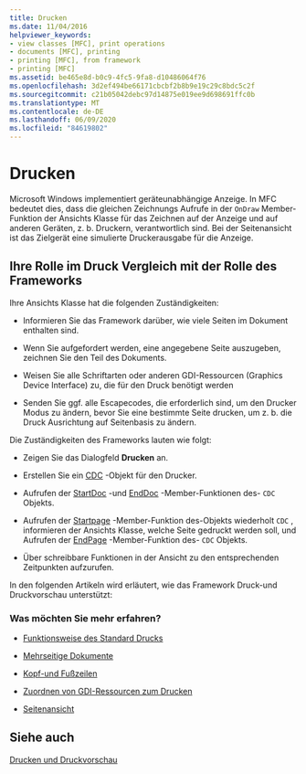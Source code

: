 ```yaml
---
title: Drucken
ms.date: 11/04/2016
helpviewer_keywords:
- view classes [MFC], print operations
- documents [MFC], printing
- printing [MFC], from framework
- printing [MFC]
ms.assetid: be465e8d-b0c9-4fc5-9fa8-d10486064f76
ms.openlocfilehash: 3d2ef494be66171cbcbf2b8b9e19c29c8bdc5c2f
ms.sourcegitcommit: c21b05042debc97d14875e019ee9d698691ffc0b
ms.translationtype: MT
ms.contentlocale: de-DE
ms.lasthandoff: 06/09/2020
ms.locfileid: "84619802"
---
```

# <a name="printing"></a>Drucken

Microsoft Windows implementiert geräteunabhängige Anzeige. In MFC bedeutet dies, dass die gleichen Zeichnungs Aufrufe in der `OnDraw` Member-Funktion der Ansichts Klasse für das Zeichnen auf der Anzeige und auf anderen Geräten, z. b. Druckern, verantwortlich sind. Bei der Seitenansicht ist das Zielgerät eine simulierte Druckerausgabe für die Anzeige.

## <a name="your-role-in-printing-vs-the-frameworks-role"></a><a name="_core_your_role_in_printing_vs.._the_framework.92.s_role"></a>Ihre Rolle im Druck Vergleich mit der Rolle des Frameworks

Ihre Ansichts Klasse hat die folgenden Zuständigkeiten:

- Informieren Sie das Framework darüber, wie viele Seiten im Dokument enthalten sind.

- Wenn Sie aufgefordert werden, eine angegebene Seite auszugeben, zeichnen Sie den Teil des Dokuments.

- Weisen Sie alle Schriftarten oder anderen GDI-Ressourcen (Graphics Device Interface) zu, die für den Druck benötigt werden

- Senden Sie ggf. alle Escapecodes, die erforderlich sind, um den Drucker Modus zu ändern, bevor Sie eine bestimmte Seite drucken, um z. b. die Druck Ausrichtung auf Seitenbasis zu ändern.

Die Zuständigkeiten des Frameworks lauten wie folgt:

- Zeigen Sie das Dialogfeld **Drucken** an.

- Erstellen Sie ein [CDC](reference/cdc-class.md) -Objekt für den Drucker.

- Aufrufen der [StartDoc](reference/cdc-class.md#startdoc) -und [EndDoc](reference/cdc-class.md#enddoc) -Member-Funktionen des- `CDC` Objekts.

- Aufrufen der [Startpage](reference/cdc-class.md#startpage) -Member-Funktion des-Objekts wiederholt `CDC` , informieren der Ansichts Klasse, welche Seite gedruckt werden soll, und Aufrufen der [EndPage](reference/cdc-class.md#endpage) -Member-Funktion des- `CDC` Objekts.

- Über schreibbare Funktionen in der Ansicht zu den entsprechenden Zeitpunkten aufzurufen.

In den folgenden Artikeln wird erläutert, wie das Framework Druck-und Druckvorschau unterstützt:

### <a name="what-do-you-want-to-know-more-about"></a>Was möchten Sie mehr erfahren?

- [Funktionsweise des Standard Drucks](how-default-printing-is-done.md)

- [Mehrseitige Dokumente](multipage-documents.md)

- [Kopf-und Fußzeilen](headers-and-footers.md)

- [Zuordnen von GDI-Ressourcen zum Drucken](allocating-gdi-resources.md)

- [Seitenansicht](print-preview-architecture.md)

## <a name="see-also"></a>Siehe auch

[Drucken und Druckvorschau](printing-and-print-preview.md)
